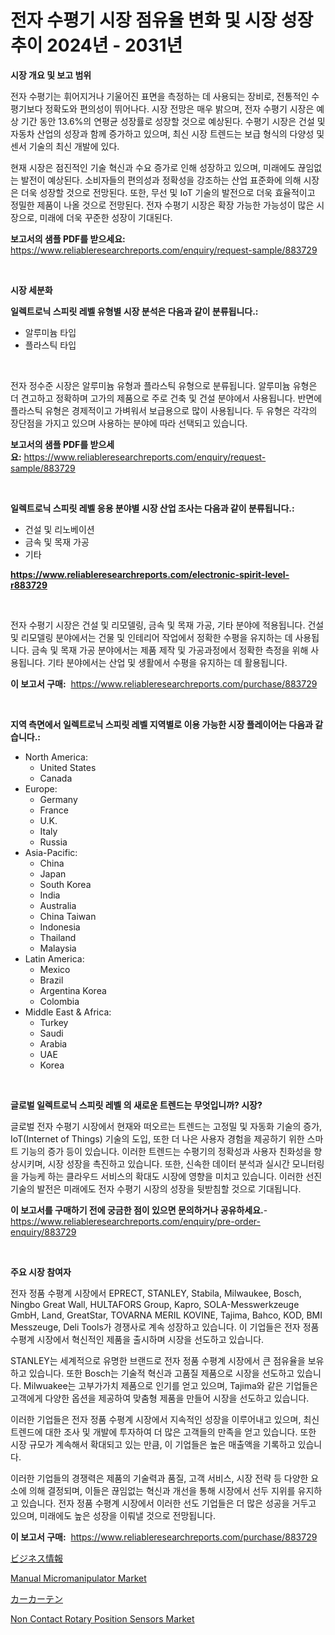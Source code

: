 <p><h1>전자 수평기 시장 점유율 변화 및 시장 성장 추이 2024년 - 2031년</h1></p><p><strong>시장 개요 및 보고 범위</strong></p>
<p><p>전자 수평기는 휘어지거나 기울어진 표면을 측정하는 데 사용되는 장비로, 전통적인 수평기보다 정확도와 편의성이 뛰어나다. 시장 전망은 매우 밝으며, 전자 수평기 시장은 예상 기간 동안 13.6%의 연평균 성장률로 성장할 것으로 예상된다. 수평기 시장은 건설 및 자동차 산업의 성장과 함께 증가하고 있으며, 최신 시장 트렌드는 보급 형식의 다양성 및 센서 기술의 최신 개발에 있다.</p><p>현재 시장은 점진적인 기술 혁신과 수요 증가로 인해 성장하고 있으며, 미래에도 끊임없는 발전이 예상된다. 소비자들의 편의성과 정확성을 강조하는 산업 표준화에 의해 시장은 더욱 성장할 것으로 전망된다. 또한, 무선 및 IoT 기술의 발전으로 더욱 효율적이고 정밀한 제품이 나올 것으로 전망된다. 전자 수평기 시장은 확장 가능한 가능성이 많은 시장으로, 미래에 더욱 꾸준한 성장이 기대된다.</p></p>
<p><strong>보고서의 샘플 PDF를 받으세요:</strong> <a href="https://www.reliableresearchreports.com/enquiry/request-sample/883729">https://www.reliableresearchreports.com/enquiry/request-sample/883729</a></p>
<p>&nbsp;</p>
<p><strong>시장 세분화</strong></p>
<p><strong>일렉트로닉 스피릿 레벨 유형별 시장 분석은 다음과 같이 분류됩니다.:</strong></p>
<p><ul><li>알루미늄 타입</li><li>플라스틱 타입</li></ul></p>
<p>&nbsp;</p>
<p><p>전자 정수준 시장은 알루미늄 유형과 플라스틱 유형으로 분류됩니다. 알루미늄 유형은 더 견고하고 정확하며 고가의 제품으로 주로 건축 및 건설 분야에서 사용됩니다. 반면에 플라스틱 유형은 경제적이고 가벼워서 보급용으로 많이 사용됩니다. 두 유형은 각각의 장단점을 가지고 있으며 사용하는 분야에 따라 선택되고 있습니다.</p></p>
<p><strong>보고서의 샘플 PDF를 받으세요:</strong>&nbsp;<a href="https://www.reliableresearchreports.com/enquiry/request-sample/883729">https://www.reliableresearchreports.com/enquiry/request-sample/883729</a></p>
<p>&nbsp;</p>
<p><strong> 일렉트로닉 스피릿 레벨 응용 분야별 시장 산업 조사는 다음과 같이 분류됩니다.:</strong></p>
<p><ul><li>건설 및 리노베이션</li><li>금속 및 목재 가공</li><li>기타</li></ul></p>
<p><strong><a href="https://www.reliableresearchreports.com/electronic-spirit-level-r883729">https://www.reliableresearchreports.com/electronic-spirit-level-r883729</a></strong></p>
<p>&nbsp;</p>
<p><p>전자 수평기 시장은 건설 및 리모델링, 금속 및 목재 가공, 기타 분야에 적용됩니다. 건설 및 리모델링 분야에서는 건물 및 인테리어 작업에서 정확한 수평을 유지하는 데 사용됩니다. 금속 및 목재 가공 분야에서는 제품 제작 및 가공과정에서 정확한 측정을 위해 사용됩니다. 기타 분야에서는 산업 및 생활에서 수평을 유지하는 데 활용됩니다.</p></p>
<p><strong>이 보고서 구매:</strong>&nbsp; <a href="https://www.reliableresearchreports.com/purchase/883729">https://www.reliableresearchreports.com/purchase/883729</a></p>
<p>&nbsp;</p>
<p><strong>지역 측면에서 일렉트로닉 스피릿 레벨 지역별로 이용 가능한 시장 플레이어는 다음과 같습니다.:</strong></p>
<p><ul>
    <li>
        North America:
        <ul>
            <li>United States</li>
            <li>Canada</li>
        </ul>
    </li>
    <li>
        Europe:
        <ul>
            <li>Germany</li>
            <li>France</li>
            <li>U.K.</li>
            <li>Italy</li>
            <li>Russia</li>
        </ul>
    </li>
    <li>
        Asia-Pacific:
        <ul>
            <li>China</li>
            <li>Japan</li>
            <li>South Korea</li>
            <li>India</li>
            <li>Australia</li>
            <li>China Taiwan</li>
            <li>Indonesia</li>
            <li>Thailand</li>
            <li>Malaysia</li>
        </ul>
    </li>
    <li>
        Latin America:
        <ul>
            <li>Mexico</li>
            <li>Brazil</li>
            <li>Argentina Korea</li>
            <li>Colombia</li>
        </ul>
    </li>
    <li>
        Middle East & Africa:
        <ul>
            <li>Turkey</li>
            <li>Saudi</li>
            <li>Arabia</li>
            <li>UAE</li>
            <li>Korea</li>
        </ul>
    </li>
    </ul></p>
<p>&nbsp;</p>
<p><strong>글로벌 일렉트로닉 스피릿 레벨 의 새로운 트렌드는 무엇입니까? 시장?</strong></p>
<p><p>글로벌 전자 수평기 시장에서 현재와 떠오르는 트렌드는 고정밀 및 자동화 기술의 증가, IoT(Internet of Things) 기술의 도입, 또한 더 나은 사용자 경험을 제공하기 위한 스마트 기능의 증가 등이 있습니다. 이러한 트렌드는 수평기의 정확성과 사용자 친화성을 향상시키며, 시장 성장을 촉진하고 있습니다. 또한, 신속한 데이터 분석과 실시간 모니터링을 가능케 하는 클라우드 서비스의 확대도 시장에 영향을 미치고 있습니다. 이러한 선진 기술의 발전은 미래에도 전자 수평기 시장의 성장을 뒷받침할 것으로 기대됩니다.</p></p>
<p><strong>이 보고서를 구매하기 전에 궁금한 점이 있으면 문의하거나 공유하세요.</strong>- <a href="https://www.reliableresearchreports.com/enquiry/pre-order-enquiry/883729">https://www.reliableresearchreports.com/enquiry/pre-order-enquiry/883729</a></p>
<p>&nbsp;</p>
<p><strong>주요 시장 참여자</strong></p>
<p><p>전자 정품 수평계 시장에서 EPRECT, STANLEY, Stabila, Milwaukee, Bosch, Ningbo Great Wall, HULTAFORS Group, Kapro, SOLA-Messwerkzeuge GmbH, Land, GreatStar, TOVARNA MERIL KOVINE, Tajima, Bahco, KOD, BMI Messzeuge, Deli Tools가 경쟁사로 계속 성장하고 있습니다. 이 기업들은 전자 정품 수평계 시장에서 혁신적인 제품을 출시하며 시장을 선도하고 있습니다.</p><p>STANLEY는 세계적으로 유명한 브랜드로 전자 정품 수평계 시장에서 큰 점유율을 보유하고 있습니다. 또한 Bosch는 기술적 혁신과 고품질 제품으로 시장을 선도하고 있습니다. Milwuakee는 고부가가치 제품으로 인기를 얻고 있으며, Tajima와 같은 기업들은 고객에게 다양한 옵션을 제공하여 맞춤형 제품을 만들어 시장을 선도하고 있습니다.</p><p>이러한 기업들은 전자 정품 수평계 시장에서 지속적인 성장을 이루어내고 있으며, 최신 트렌드에 대한 조사 및 개발에 투자하여 더 많은 고객들의 만족을 얻고 있습니다. 또한 시장 규모가 계속해서 확대되고 있는 만큼, 이 기업들은 높은 매출액을 기록하고 있습니다.</p><p>이러한 기업들의 경쟁력은 제품의 기술력과 품질, 고객 서비스, 시장 전략 등 다양한 요소에 의해 결정되며, 이들은 끊임없는 혁신과 개선을 통해 시장에서 선두 지위를 유지하고 있습니다. 전자 정품 수평계 시장에서 이러한 선도 기업들은 더 많은 성공을 거두고 있으며, 미래에도 높은 성장을 이뤄낼 것으로 전망됩니다.</p></p>
<p><strong>이 보고서 구매:</strong>&nbsp;&nbsp;<a href="https://www.reliableresearchreports.com/purchase/883729">https://www.reliableresearchreports.com/purchase/883729</a></p>
<p><p><a href="https://medium.com/@craigurcottrte8/%E3%83%93%E3%82%B8%E3%83%8D%E3%82%B9%E6%83%85%E5%A0%B1%E5%B8%82%E5%A0%B4%E3%83%AC%E3%83%9D%E3%83%BC%E3%83%88%E3%81%AF%E3%81%93%E3%81%AE%E5%B8%82%E5%A0%B4%E3%81%AE%E6%9C%80%E6%96%B0%E3%83%88%E3%83%AC%E3%83%B3%E3%83%89%E3%81%A8%E6%88%90%E9%95%B7%E6%A9%9F%E4%BC%9A%E3%82%92%E6%98%8E%E3%82%89%E3%81%8B%E3%81%AB%E3%81%97%E3%81%BE%E3%81%99-052c431a32aa">ビジネス情報</a></p><p><a href="https://view.publitas.com/reportprime-1/analyzing-manual-micromanipulator-market-global-industry-perspective-and-forecast-2024-to-2031/">Manual Micromanipulator Market</a></p><p><a href="https://medium.com/@johneahan44556754/%E3%82%AB%E3%83%BC%E3%83%86%E3%83%B3%E5%B8%82%E5%A0%B4%E3%82%B7%E3%82%A7%E3%82%A2%E3%81%AE%E9%80%B2%E5%8C%96%E3%81%A8%E5%B8%82%E5%A0%B4%E6%88%90%E9%95%B7%E3%83%88%E3%83%AC%E3%83%B3%E3%83%892024%E5%B9%B4%E3%81%8B%E3%82%892031%E5%B9%B4%E3%81%BE%E3%81%A7-3e880421c154">カーカーテン</a></p><p><a href="https://meowing-canidae-761.notion.site/Decoding-Non-Contact-Rotary-Position-Sensors-Market-Metrics-Market-Share-Trends-and-Growth-Patter-0ac1927f5b3f454297d8bf8ebe0252ba">Non Contact Rotary Position Sensors Market</a></p></p>